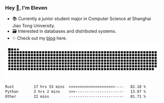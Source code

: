 ### Hey 👋, I'm Eleven

- 📚 Currently a junior student major in Computer Science at Shanghai Jiao Tong University.
- 🗃️ Interested in databases and distributed systems.
- ✨ Check out my [blog](https://blog.eleven.wiki) here.

![github contribution grid snake animation](https://raw.githubusercontent.com/El-even-11/El-even-11/output/github-contribution-grid-snake.svg)

<!--START_SECTION:waka-->

```text
Rust         17 hrs 53 mins  >>>>>>>>>>>>>>>>>>>>>----   82.18 %
Python       3 hrs 2 mins    >>>----------------------   13.97 %
Other        22 mins         -------------------------   01.71 %
```

<!--END_SECTION:waka-->
